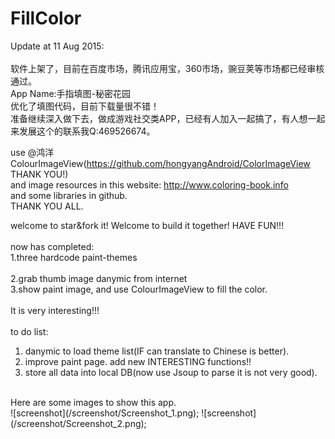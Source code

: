 # FillColor

Update at 11 Aug 2015:</br></br>
软件上架了，目前在百度市场，腾讯应用宝，360市场，豌豆荚等市场都已经审核通过。</br>
App Name:手指填图-秘密花园</br>
优化了填图代码，目前下载量很不错！</br>
准备继续深入做下去，做成游戏社交类APP，已经有人加入一起搞了，有人想一起来发展这个的联系我Q:469526674。</br>

use @鸿洋 ColourImageView(https://github.com/hongyangAndroid/ColorImageView THANK YOU!) </br>
and image resources in this website: http://www.coloring-book.info</br>
and some libraries in github.</br>
THANK YOU ALL.</br>

welcome to star&fork it! Welcome to build it together! HAVE FUN!!!</br>
</br>
now has completed:</br>
1.three hardcode paint-themes </br>   
2.grab thumb image danymic from internet</br>
3.show paint image, and use ColourImageView to fill the color.</br>
</br>
It is very interesting!!!</br>
</br>
to do list:</br>
1. danymic to load theme list(IF can translate to Chinese is better).</br>
2. improve paint page. add new INTERESTING functions!!</br>
3. store all data into local DB(now use Jsoup to parse it is not very good).</br>
</br>
Here are some images to show this app.</br>
![screenshot](/screenshot/Screenshot_1.png);
![screenshot](/screenshot/Screenshot_2.png);
